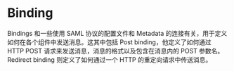 # Binding

Bindings 和一些使用 SAML 协议的配置文件和 Metadata 的连接有关，用于定义如何在各个组件中发送消息。这其中包括 Post binding，他定义了如何通过 HTTP POST 请求来发送消息，消息的格式以及包含在消息内的 POST 参数名。Redirect binding 则定义了如何通过一个 HTTP 的重定向请求中传送消息。